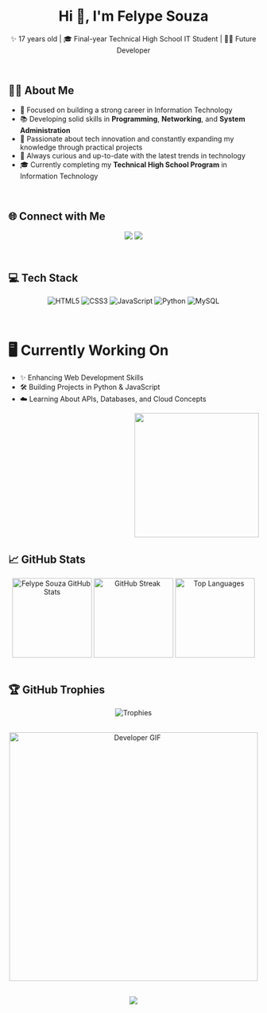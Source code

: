 <h1 align="center">Hi 👋, I'm Felype Souza</h1>

<div align="center">
  
✨ 17 years old | 🎓 Final-year Technical High School IT Student | 👨‍💻 Future Developer

</div>

<br/>

## 👨‍💻 About Me
- 🎯 Focused on building a strong career in Information Technology
- 📚 Developing solid skills in **Programming**, **Networking**, and **System Administration**
- 🚀 Passionate about tech innovation and constantly expanding my knowledge through practical projects
- 🔎 Always curious and up-to-date with the latest trends in technology
- 🎓 Currently completing my **Technical High School Program** in Information Technology

<br/>

## 🌐 Connect with Me
<p align="center">
  <a href="https://instagram.com/fy.souzaa" target="_blank"><img src="https://img.shields.io/badge/Instagram-%23E4405F.svg?style=for-the-badge&logo=instagram&logoColor=white"/></a>
  <a href="mailto:felypelopes7@gmail.com"><img src="https://img.shields.io/badge/Email-D14836?style=for-the-badge&logo=gmail&logoColor=white" /></a>
</p>

<br/>

## 💻 Tech Stack
<div align="center">

![HTML5](https://img.shields.io/badge/HTML5-%23E34F26.svg?style=for-the-badge&logo=html5&logoColor=white)
![CSS3](https://img.shields.io/badge/CSS3-%231572B6.svg?style=for-the-badge&logo=css3&logoColor=white)
![JavaScript](https://img.shields.io/badge/JavaScript-%23323330.svg?style=for-the-badge&logo=javascript&logoColor=%23F7DF1E)
![Python](https://img.shields.io/badge/Python-3670A0?style=for-the-badge&logo=python&logoColor=ffdd54)
![MySQL](https://img.shields.io/badge/MySQL-4479A1.svg?style=for-the-badge&logo=mysql&logoColor=white)

</div>

<br/>

# 🖥️ Currently Working On

<div align="left">
  
- ✨ Enhancing Web Development Skills  
- 🛠️ Building Projects in Python & JavaScript  
- ☁️ Learning About APIs, Databases, and Cloud Concepts  

</div>

<div align="right">
  <img src="https://media1.giphy.com/media/v1.Y2lkPTc5MGI3NjExMGlhMzJiaGVjYWpraGM3MnFqcXo2NjRwampvc256dnY1OGYweGFmdCZlcD12MV9pbnRlcm5hbF9naWZfYnlfaWQmY3Q9Zw/78XCFBGOlS6keY1Bil/giphy.gif" width="250">
</div>


</table>


## 📈 GitHub Stats
<div align="center">

<img src="https://github-readme-stats.vercel.app/api?username=FeeSz&theme=transparent&hide_border=true&include_all_commits=true&count_private=true" alt="Felype Souza GitHub Stats" height="160px"/>
<img src="https://nirzak-streak-stats.vercel.app/?user=FeeSz&theme=transparent&hide_border=true" alt="GitHub Streak" height="160px"/>
<img src="https://github-readme-stats.vercel.app/api/top-langs/?username=FeeSz&theme=transparent&hide_border=true&layout=compact" alt="Top Languages" height="160px"/>

</div>

<br/>

## 🏆 GitHub Trophies
<div align="center">

![Trophies](https://github-profile-trophy.vercel.app/?username=FeeSz&theme=radical&no-frame=true&no-bg=true&margin-w=4)

</div>

<br/>

<div align="center">

<img src="https://media2.giphy.com/media/pkfWxD1OWjwhnpF2Rb/giphy.gif" width="500px" alt="Developer GIF">

</div>

<br/>

<div align="center">

[![](https://visitcount.itsvg.in/api?id=FeeSz&label=Profile%20Views&icon=5&color=0)](https://visitcount.itsvg.in)

</div>

